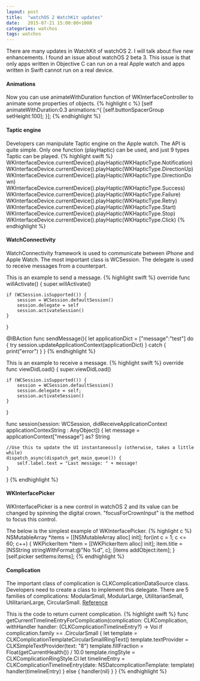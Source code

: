 ```yaml
---
layout: post
title:  "watchOS 2 WatchKit updates"
date:   2015-07-21 15:00:00+1000
categories: watchos
tags: watchos
---
```


There are many updates in WatchKit of watchOS 2. I will talk about five new enhancements. I found an issue about watchOS 2 beta 3. This issue is that only apps written in Objective C can run on a real Apple watch and apps written in Swift cannot run on a real device.

#### Animations
Now you can use animateWithDuration function of WKInterfaceController to animate some properties of objects.
{% highlight c %} 
[self animateWithDuration:0.3 animations:^{
   [self.buttonSpacerGroup setHeight:100];
}];
{% endhighlight %}

#### Taptic engine
Developers can manipulate Taptic engine on the Apple watch. The API is quite simple. Only one function (playHaptic) can be used, and just 9 types Taptic can be played.
{% highlight swift %}
WKInterfaceDevice.currentDevice().playHaptic(WKHapticType.Notification)
WKInterfaceDevice.currentDevice().playHaptic(WKHapticType.DirectionUp)
WKInterfaceDevice.currentDevice().playHaptic(WKHapticType.DirectionDown)
WKInterfaceDevice.currentDevice().playHaptic(WKHapticType.Success)
WKInterfaceDevice.currentDevice().playHaptic(WKHapticType.Failure)
WKInterfaceDevice.currentDevice().playHaptic(WKHapticType.Retry)
WKInterfaceDevice.currentDevice().playHaptic(WKHapticType.Start)
WKInterfaceDevice.currentDevice().playHaptic(WKHapticType.Stop)
WKInterfaceDevice.currentDevice().playHaptic(WKHapticType.Click)
{% endhighlight %}

#### WatchConnectivity
WatchConnectivity framework is used to communicate between iPhone and Apple Watch. The most important class is WCSession. The delegate is used to receive messages from a counterpart.

This is an example to send a message.
{% highlight swift %}
override func willActivate() {
    super.willActivate()
    
    if (WCSession.isSupported()) {
        session = WCSession.defaultSession()
        session.delegate = self
        session.activateSession()
    }
}

@IBAction func sendMessage(){
  let applicationDict = ["message":"test"]
  do {
      try session.updateApplicationContext(applicationDict)
  } catch {
      print("error")
  }
}
{% endhighlight %}

This is an example to receive a message.
{% highlight swift %}
override func viewDidLoad() {
    super.viewDidLoad()
    
    if (WCSession.isSupported()) {
        session = WCSession.defaultSession()
        session.delegate = self;
        session.activateSession()
    }
}

func session(session: WCSession, didReceiveApplicationContext applicationContexString : AnyObject]) {
    let message = applicationContext["message"] as? String
    
    //Use this to update the UI instantaneously (otherwise, takes a little while)
    dispatch_async(dispatch_get_main_queue()) {
        self.label.text = "Last message: " + message!
    }
}
{% endhighlight %}


#### WKInterfacePicker
WKInterfacePicker is a new control in watchOS 2 and its value can be changed by spinning the digital crown. "focusForCrownInput" is the method to focus this control.

The below is the simplest example of WKInterfacePicker.
{% highlight c %}
NSMutableArray *items = [[NSMutableArray alloc] init];
for(int c = 1; c <= 60; c++) {
    WKPickerItem *item = [[WKPickerItem alloc] init];
    item.title = [NSString stringWithFormat:@"No %d", c];
    [items addObject:item];
}
[self.picker setItems:items];
{% endhighlight %}


#### Complication
The important class of complication is CLKComplicationDataSource class. Developers need to create a class to implement this delegate. There are 5 families of complications:  ModularSmall, ModularLarge, UtilitarianSmall, UtilitarianLarge, CircularSmall.
[Reference](http://www.sneakycrab.com/blog/2015/6/10/writing-your-own-watchkit-complications)

This is the code to return current complication.
{% highlight swift %}
func getCurrentTimelineEntryForComplication(complication: CLKComplication, withHandler handler: (CLKComplicationTimelineEntry?) -> Voi
   if complication.family == .CircularSmall {
       let template = CLKComplicationTemplateCircularSmallRingText()
       template.textProvider = CLKSimpleTextProvider(text: "8")
       template.fillFraction = Float(getCurrentHealth()) / 10.0
       template.ringStyle = CLKComplicationRingStyle.Cl
       let timelineEntry = CLKComplicationTimelineEntry(date: NSDatcomplicationTemplate: template)
       handler(timelineEntry)
   } else {
       handler(nil)
   }
}
{% endhighlight %}